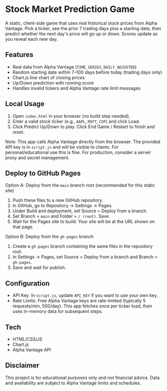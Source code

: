 # Stock Market Prediction Game

A static, client-side game that uses real historical stock prices from Alpha Vantage. Pick a ticker, see the prior 7 trading days plus a starting date, then predict whether the next day's price will go up or down. Scores update as you reveal each new day.

## Features
- Real data from Alpha Vantage (`TIME_SERIES_DAILY_ADJUSTED`)
- Random starting date within 7–100 days before today (trading days only)
- Chart.js line chart of closing prices
- Up/Down prediction with running score
- Handles invalid tickers and Alpha Vantage rate limit messages

## Local Usage
1. Open `index.html` in your browser (no build step needed).
2. Enter a valid stock ticker (e.g., `AAPL`, `MSFT`, `COF`) and click Load.
3. Click Predict Up/Down to play. Click End Game / Restart to finish and reset.

Note: This app calls Alpha Vantage directly from the browser. The provided API key is in `script.js` and will be visible to clients. For personal/educational use this is fine. For production, consider a server proxy and secret management.

## Deploy to GitHub Pages
Option A: Deploy from the `main` branch root (recommended for this static site)
1. Push these files to a new GitHub repository.
2. In GitHub, go to Repository → Settings → Pages.
3. Under Build and deployment, set Source = Deploy from a branch.
4. Set Branch = `main` and Folder = `/ (root)`. Save.
5. Wait for the Pages site to build. Your site will be at the URL shown on that page.

Option B: Deploy from the `gh-pages` branch
1. Create a `gh-pages` branch containing the same files in the repository root.
2. In Settings → Pages, set Source = Deploy from a branch and Branch = `gh-pages`.
3. Save and wait for publish.

## Configuration
- API Key: In `script.js`, update `API_KEY` if you want to use your own key.
- Rate Limits: Free Alpha Vantage keys are rate-limited (typically 5 requests/min, 500/day). This app fetches once per ticker load, then uses in-memory data for subsequent steps.

## Tech
- HTML/CSS/JS
- Chart.js
- Alpha Vantage API

## Disclaimer
This project is for educational purposes only and not financial advice. Data and availability are subject to Alpha Vantage limits and schedules.